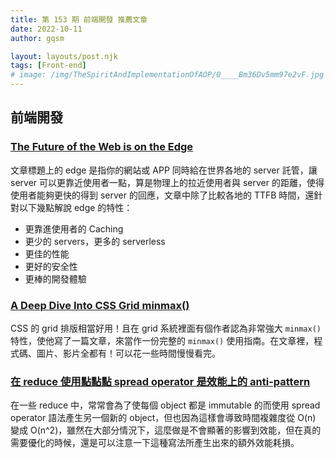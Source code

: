 ```yaml
---
title: 第 153 期 前端開發 推薦文章
date: 2022-10-11
author: gqsm

layout: layouts/post.njk
tags: [Front-end]
# image: /img/TheSpiritAndImplementationOfAOP/0____Bm36Dv5mm97e2vF.jpg
---
```


## 前端開發
<!-- summary -->

### [The Future of the Web is on the Edge](https://deno.com/blog/the-future-of-web-is-on-the-edge)

文章標題上的 edge 是指你的網站或 APP 同時給在世界各地的 server 託管，讓 server 可以更靠近使用者一點，算是物理上的拉近使用者與 server 的距離，使得使用者能夠更快的得到 server 的回應，文章中除了比較各地的 TTFB 時間，還針對以下幾點解說 edge 的特性：

* 更靠進使用者的 Caching
* 更少的 servers，更多的 serverless
* 更佳的性能
* 更好的安全性
* 更棒的開發體驗

<!-- summary -->

### [A Deep Dive Into CSS Grid minmax()](https://ishadeed.com/article/css-grid-minmax/)

CSS 的 grid 排版相當好用！且在 grid 系統裡面有個作者認為非常強大 `minmax()` 特性，使他寫了一篇文章，來當作一份完整的 `minmax()` 使用指南。在文章裡，程式碼、圖片、影片全都有！可以花一些時間慢慢看完。

### [在 reduce 使用點點點 spread operator 是效能上的 anti-pattern](https://jason-memo.dev/posts/spread-in-reduce-is-a-perf-antipattern/)

在一些 reduce 中，常常會為了使每個 object 都是 immutable 的而使用 spread operator 語法產生另一個新的 object，但也因為這樣會導致時間複雜度從 O(n) 變成 O(n^2)，雖然在大部分情況下，這麼做是不會顯著的影響到效能，但在真的需要優化的時候，還是可以注意一下這種寫法所產生出來的額外效能耗損。
